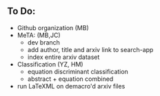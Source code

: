 ## To Do:
* Github organization (MB)
* MeTA: (MB,JC)
  * dev branch
  * add author, title and arxiv link to search-app
  * index entire arxiv dataset
* Classification (YZ, HM)
  * equation discriminant classification
  * abstract + equation combined
* run LaTeXML on demacro'd arxiv files

